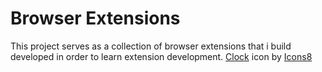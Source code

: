 # Browser Extensions

This project serves as a collection of browser extensions that i build developed in order to learn extension development.
<a target="_blank" href="https://icons8.com/icon/FFYl1ZRkLos5/alarm-clock">Clock</a> icon by <a target="_blank" href="https://icons8.com">Icons8</a>
